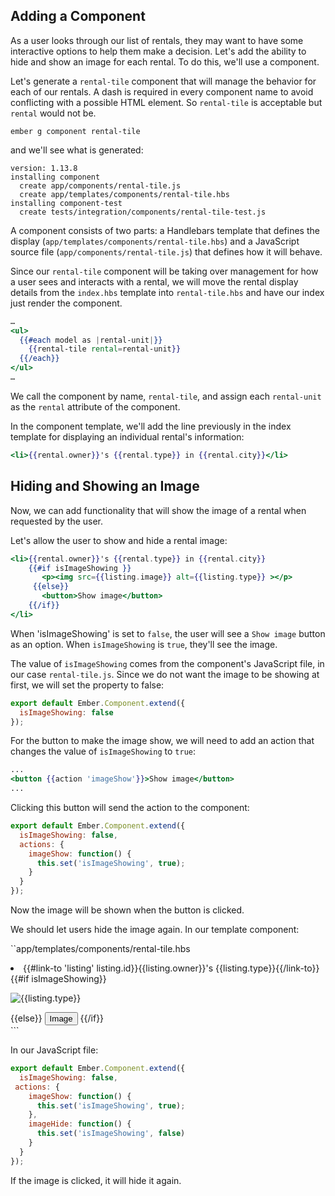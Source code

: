 ## Adding a Component

As a user looks through our list of rentals, they may want to have some interactive options to help them make a decision. Let's add the ability to hide and show an image for each rental.  To do this, we'll use a component.

Let's generate a `rental-tile` component that will manage the behavior for each of our rentals. A dash is required in every component name to avoid conflicting with a possible HTML element.  So `rental-tile` is acceptable but `rental` would not be.

```shell
ember g component rental-tile
```

and we'll see what is generated:

```shell
version: 1.13.8
installing component
  create app/components/rental-tile.js
  create app/templates/components/rental-tile.hbs
installing component-test
  create tests/integration/components/rental-tile-test.js
```

A component consists of two parts: a Handlebars template that defines the display (`app/templates/components/rental-tile.hbs`) and a JavaScript source file (`app/components/rental-tile.js`) that defines how it will behave.

Since our `rental-tile` component will be taking over management for how a user sees and interacts with a rental, we will move the rental display details from the `index.hbs` template into `rental-tile.hbs` and have our index just render the component.

```app/templates/index.hbs
…
<ul>
  {{#each model as |rental-unit|}}
    {{rental-tile rental=rental-unit}}
  {{/each}}
</ul>
…
```
We call the component by name, `rental-tile`, and assign each `rental-unit` as the `rental` attribute of the component.

In the component template, we'll add the line previously in the index template for displaying an individual rental's information:

```app/templates/components/rental-tile.hbs
<li>{{rental.owner}}'s {{rental.type}} in {{rental.city}}</li>
```

## Hiding and Showing an Image

Now, we can add functionality that will show the image of a rental when requested by the user.

Let's allow the user to show and hide a rental image:

```app/templates/components/rental-tile.hbs
<li>{{rental.owner}}'s {{rental.type}} in {{rental.city}}
    {{#if isImageShowing }}
       <p><img src={{listing.image}} alt={{listing.type}} ></p>
     {{else}}
       <button>Show image</button>
    {{/if}}
</li>
```

When 'isImageShowing' is set to `false`, the user will see a `Show image` button as an option.  When `isImageShowing` is `true`, they'll see the image.  

The value of `isImageShowing` comes from the component's JavaScript file, in our case `rental-tile.js`.  Since we do not want the image to be showing at first, we will set the property to false:

```app/components/rental-tile.js
export default Ember.Component.extend({
  isImageShowing: false
});
```

For the button to make the image show, we will need to add an action that changes the value of `isImageShowing` to `true`:

```app/templates/components/rental-tile.hbs
...
<button {{action 'imageShow'}}>Show image</button>
...
```

Clicking this button will send the action to the component:

```app/components/rental-tile.js
export default Ember.Component.extend({
  isImageShowing: false,
  actions: {
    imageShow: function() {
      this.set('isImageShowing', true);
    }
  }
});
```

Now the image will be shown when the button is clicked.

We should let users hide the image again. In our template component:

``app/templates/components/rental-tile.hbs
<li>{{#link-to 'listing' listing.id}}{{listing.owner}}'s {{listing.type}}{{/link-to}}
  {{#if isImageShowing}}
    <p><img src={{listing.image}} alt={{listing.type}} {{action 'imageHide'}}></p>
  {{else}}
    <button {{action 'imageShow'}}>Image</button>
  {{/if}}
</li>
```

In our JavaScript file:

```app/components/rental-tile.js
export default Ember.Component.extend({
  isImageShowing: false,
 actions: {
    imageShow: function() {
      this.set('isImageShowing', true);
    },
    imageHide: function() {
      this.set('isImageShowing', false)
    }
  }
});
```

If the image is clicked, it will hide it again.
